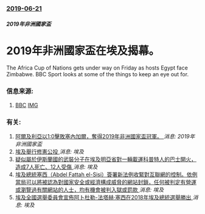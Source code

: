 ### [2019-06-21](/news/2019/06/21/index.md)

##### 2019年非洲國家盃
# 2019年非洲國家盃在埃及揭幕。 

The Africa Cup of Nations gets under way on Friday as hosts Egypt face Zimbabwe. BBC Sport looks at some of the things to keep an eye out for.


### 信息来源:

1. [BBC](https://www.bbc.com/sport/football/48639920) [IMG](https://ichef.bbci.co.uk/onesport/cps/624/cpsprodpb/146C/production/_107382250_collage.jpg)

### 有关:

1. [阿爾及利亞以1:0擊敗塞內加爾，奪得2019年非洲國家盃冠軍。 ](/zh/news/2019/07/19/阿爾及利亞以1-0擊敗塞內加爾-奪得2019年非洲國家盃冠軍.md) _消息: 2019年非洲國家盃_
2. [埃及舉行修憲公投 ](/zh/news/2019/04/20/埃及舉行修憲公投.md) _消息: 埃及_
3. [疑似屬於伊斯蘭國的武裝分子在埃及明亞省對一輛載運科普特人的巴士開火，造成7人死亡、12人受傷 ](/zh/news/2018/11/2/疑似屬於伊斯蘭國的武裝分子在埃及明亞省對一輛載運科普特人的巴士開火-造成7人死亡-12人受傷.md) _消息: 埃及_
4. [ 埃及總統塞西（Abdel Fattah el-Sisi）簽署新法例收緊對互聯網的控制。依例當局可以將被認為對國家安全或經濟構成威脅的網站封鎖，任何被判定有營運或瀏覽過有關網站的人士，均有機會被判入獄或罰款 ](/zh/news/2018/08/19/埃及總統塞西-Abdel-Fattah-el-Sisi-簽署新法例收緊對互聯網的控制-依例當局可以將被認為對國家安全或.md) _消息: 埃及_
5. [埃及全國選舉委員會宣佈阿卜杜勒-法塔赫·塞西在2018年埃及總統選舉勝出 ](/zh/news/2018/04/2/埃及全國選舉委員會宣佈阿卜杜勒-法塔赫-塞西在2018年埃及總統選舉勝出.md) _消息: 埃及_

